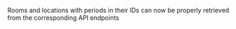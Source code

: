 Rooms and locations with periods in their IDs can now be properly retrieved from the corresponding API endpoints
